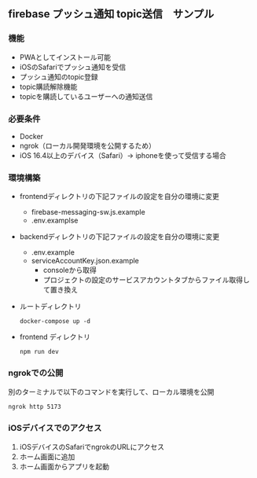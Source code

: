 ## firebase プッシュ通知 topic送信　サンプル

### 機能

- PWAとしてインストール可能
- iOSのSafariでプッシュ通知を受信
- プッシュ通知のtopic登録
- topic購読解除機能
- topicを購読しているユーザーへの通知送信

### 必要条件

- Docker
- ngrok（ローカル開発環境を公開するため）
- iOS 16.4以上のデバイス（Safari）→ iphoneを使って受信する場合

### 環境構築
* frontendディレクトリの下記ファイルの設定を自分の環境に変更
	* firebase-messaging-sw.js.example
	* .env.examplse
* backendディレクトリの下記ファイルの設定を自分の環境に変更
  * .env.example
  * serviceAccountKey.json.example
    * consoleから取得
    * プロジェクトの設定のサービスアカウントタブからファイル取得して置き換え
 

* ルートディレクトリ
	```
  docker-compose up -d
  ```
* frontend ディレクトリ
	```
  npm run dev
  ```

### ngrokでの公開

別のターミナルで以下のコマンドを実行して、ローカル環境を公開

```bash
ngrok http 5173
```

### iOSデバイスでのアクセス

1. iOSデバイスのSafariでngrokのURLにアクセス
2. ホーム画面に追加
3. ホーム画面からアプリを起動
